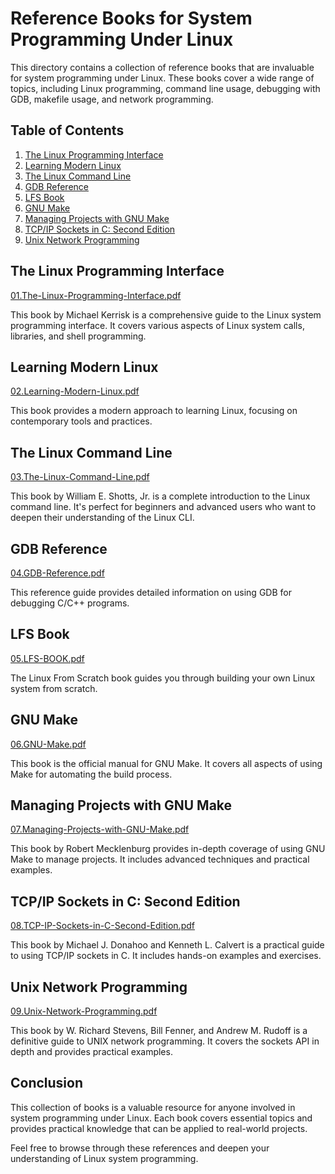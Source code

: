 # Reference Books for System Programming Under Linux

This directory contains a collection of reference books that are invaluable for system programming under Linux. These books cover a wide range of topics, including Linux programming, command line usage, debugging with GDB, makefile usage, and network programming.

## Table of Contents

1. [The Linux Programming Interface](#the-linux-programming-interface)
2. [Learning Modern Linux](#learning-modern-linux)
3. [The Linux Command Line](#the-linux-command-line)
4. [GDB Reference](#gdb-reference)
5. [LFS Book](#lfs-book)
6. [GNU Make](#gnu-make)
7. [Managing Projects with GNU Make](#managing-projects-with-gnu-make)
8. [TCP/IP Sockets in C: Second Edition](#tcpip-sockets-in-c-second-edition)
9. [Unix Network Programming](#unix-network-programming)

## The Linux Programming Interface

[01.The-Linux-Programming-Interface.pdf](./01.The-Linux-Programming-Interface.pdf)

This book by Michael Kerrisk is a comprehensive guide to the Linux system programming interface. It covers various aspects of Linux system calls, libraries, and shell programming.

## Learning Modern Linux

[02.Learning-Modern-Linux.pdf](./02.Learning-Modern-Linux.pdf)

This book provides a modern approach to learning Linux, focusing on contemporary tools and practices.

## The Linux Command Line

[03.The-Linux-Command-Line.pdf](./03.The-Linux-Command-Line.pdf)

This book by William E. Shotts, Jr. is a complete introduction to the Linux command line. It's perfect for beginners and advanced users who want to deepen their understanding of the Linux CLI.

## GDB Reference

[04.GDB-Reference.pdf](./04.GDB-Reference.pdf)

This reference guide provides detailed information on using GDB for debugging C/C++ programs.

## LFS Book

[05.LFS-BOOK.pdf](./05.LFS-BOOK.pdf)

The Linux From Scratch book guides you through building your own Linux system from scratch.

## GNU Make

[06.GNU-Make.pdf](./06.GNU-Make.pdf)

This book is the official manual for GNU Make. It covers all aspects of using Make for automating the build process.

## Managing Projects with GNU Make

[07.Managing-Projects-with-GNU-Make.pdf](./07.Managing-Projects-with-GNU-Make.pdf)

This book by Robert Mecklenburg provides in-depth coverage of using GNU Make to manage projects. It includes advanced techniques and practical examples.

## TCP/IP Sockets in C: Second Edition

[08.TCP-IP-Sockets-in-C-Second-Edition.pdf](./08.TCP-IP-Sockets-in-C-Second-Edition.pdf)

This book by Michael J. Donahoo and Kenneth L. Calvert is a practical guide to using TCP/IP sockets in C. It includes hands-on examples and exercises.

## Unix Network Programming

[09.Unix-Network-Programming.pdf](./09.Unix-Network-Programming.pdf)

This book by W. Richard Stevens, Bill Fenner, and Andrew M. Rudoff is a definitive guide to UNIX network programming. It covers the sockets API in depth and provides practical examples.

## Conclusion

This collection of books is a valuable resource for anyone involved in system programming under Linux. Each book covers essential topics and provides practical knowledge that can be applied to real-world projects.

Feel free to browse through these references and deepen your understanding of Linux system programming.

